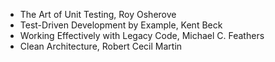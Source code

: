 
- The Art of Unit Testing, Roy Osherove
- Test-Driven Development by Example, Kent Beck
- Working Effectively with Legacy Code, Michael C. Feathers
- Clean Architecture, Robert Cecil Martin

